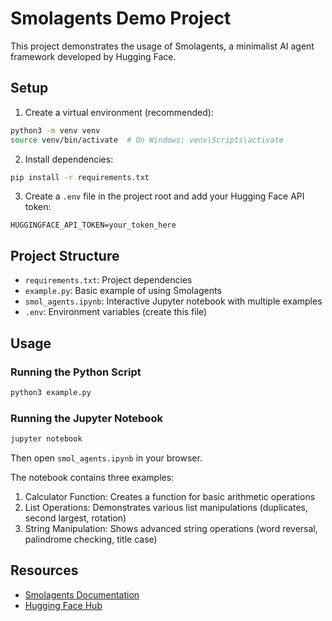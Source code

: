 # Smolagents Demo Project

This project demonstrates the usage of Smolagents, a minimalist AI agent framework developed by Hugging Face.

## Setup

1. Create a virtual environment (recommended):
```bash
python3 -m venv venv
source venv/bin/activate  # On Windows: venv\Scripts\activate
```

2. Install dependencies:
```bash
pip install -r requirements.txt
```

3. Create a `.env` file in the project root and add your Hugging Face API token:
```
HUGGINGFACE_API_TOKEN=your_token_here
```

## Project Structure

- `requirements.txt`: Project dependencies
- `example.py`: Basic example of using Smolagents
- `smol_agents.ipynb`: Interactive Jupyter notebook with multiple examples
- `.env`: Environment variables (create this file)

## Usage

### Running the Python Script
```bash
python3 example.py
```

### Running the Jupyter Notebook
```bash
jupyter notebook
```
Then open `smol_agents.ipynb` in your browser.

The notebook contains three examples:
1. Calculator Function: Creates a function for basic arithmetic operations
2. List Operations: Demonstrates various list manipulations (duplicates, second largest, rotation)
3. String Manipulation: Shows advanced string operations (word reversal, palindrome checking, title case)

## Resources

- [Smolagents Documentation](https://smolagents.org/)
- [Hugging Face Hub](https://huggingface.co/) 